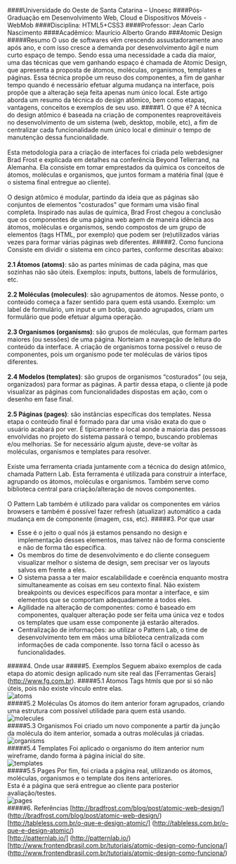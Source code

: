 ####Universidade do Oeste de Santa Catarina – Unoesc
####Pós-Graduação em Desenvolvimento Web, Cloud e Dispositivos Móveis - WebMob
####Disciplina: HTML5+CSS3
####Professor: Jean Carlo Nascimento
####Acadêmico: Maurício Alberto Grando
###Atomic Design
#####Resumo
O uso de softwares vêm crescendo assustadoramente ano após ano, e com isso cresce a demanda por desenvolvimento ágil e num curto espaço de tempo. Sendo essa uma necessidade a cada dia maior, uma das técnicas que vem ganhando espaço é chamada de Atomic Design, que apresenta a proposta de átomos, moléculas, organismos, templates e páginas. Essa técnica propõe um reuso dos componentes, a fim de ganhar tempo quando é necessário efetuar alguma mudança na interface, pois propõe que a alteração seja feita apenas num único local. Este artigo aborda um resumo da técnica do design atômico, bem como etapas, vantagens, conceitos e exemplos de seu uso.
#####1. O que é?
A técnica do design atômico é baseada na criação de componentes reaproveitáveis no desenvolvimento de um sistema (web, desktop, mobile, etc), a fim de centralizar cada funcionalidade num único local e diminuir o tempo de manutenção dessa funcionalidade.</br></br>
Esta metodologia para a criação de interfaces foi criada pelo webdesigner Brad Frost e explicada em detalhes na conferência Beyond Tellerrand, na Alemanha. Ela consiste em tomar emprestados da química os conceitos de átomos, moléculas e organismos, que juntos formam a matéria final (que é o sistema final entregue ao cliente).</br></br>
O design atômico é modular, partindo da ideia que as páginas são conjuntos de elementos "costurados" que formam uma visão final completa. Inspirado nas aulas de química, Brad Frost chegou a conclusão que os componentes de uma página web agem de maneira idência aos átomos, moléculas e organismos, sendo compostos de um grupo de elementos (tags HTML, por exemplo) que podem ser (re)utilizados várias vezes para formar várias páginas web diferentes.
#####2. Como funciona
Consiste em dividir o sistema em cinco partes, conforme descritas abaixo:</br></br>
**2.1 Átomos (atoms)**: são as partes mínimas de cada página, mas que sozinhas não são úteis. Exemplos: inputs, buttons, labels de formulários, etc.</br></br>
**2.2 Moléculas (molecules)**: são agrupamentos de átomos. Nesse ponto, o conteúdo começa a fazer sentido para quem está usando. Exemplo: um label de formulário, um input e um botão, quando agrupados, criam um formulário que pode efetuar alguma operação.</br></br>
**2.3 Organismos (organisms)**: são grupos de moléculas, que formam partes maiores (ou sessões) de uma página. Norteiam a navegação de leitura do conteúdo da interface. A criação de organismos torna possível o reuso de componentes, pois um organismo pode ter moléculas de vários tipos diferentes.</br></br>
**2.4 Modelos (templates)**: são grupos de organismos “costurados” (ou seja, organizados) para formar as páginas. A partir dessa etapa, o cliente já pode visualizar as páginas com funcionalidades dispostas em ação, com o desenho em fase final.</br></br>
**2.5 Páginas (pages)**: são instâncias específicas dos templates. Nessa etapa o conteúdo final é formado para dar uma visão exata do que o usuário acabará por ver. É tipicamente o local aonde a maioria das pessoas envolvidas no projeto do sistema passará o tempo, buscando problemas e/ou melhorias. Se for necessário algum ajuste, deve-se voltar às moléculas, organismos e templates para resolver.</br></br>
Existe uma ferramenta criada juntamente com a técnica do design atômico, chamada Pattern Lab. Esta ferramenta é utilizada para construir a interface, agrupando os átomos, moléculas e organismos. Também serve como biblioteca central para criação/alteração de novos componentes.</br></br>
O Pattern Lab também é utilizado para validar os componentes em vários browsers e também é possível fazer refresh (atualizar) automático a cada mudança em de componente (imagem, css, etc).
#####3. Por que usar
*	Esse é o jeito o qual nós já estamos pensando no design e implementação desses elementos, mas talvez não de forma consciente e não de forma tão específica.
*	Os membros do time de desenvolvimento e do cliente conseguem visualizar melhor o sistema de design, sem precisar ver os layouts salvos em frente a eles.
*	O sistema passa a ter maior escalabilidade e coerência enquanto mostra simultaneamente as coisas em seu contexto final. Não existem breakpoints ou devices específicos para montar a interface, e sim elementos que se comportam adequadamente a todos eles.
*	Agilidade na alteração de componentes: como é baseado em componentes, qualquer alteração pode ser feita uma única vez e todos os templates que usam esse componente já estarão alterados.
*	Centralização de informações: ao utilizar o Pattern Lab, o time de desenvolvimento tem em mãos uma biblioteca centralizada com informações de cada componente. Isso torna fácil o acesso às funcionalidades.

#####4. Onde usar
#####5. Exemplos
Seguem abaixo exemplos de cada etapa do atomic design aplicado num site real das [Ferramentas Gerais] (http://www.fg.com.br).
#####5.1 Átomos
Tags htmls que por si só não úteis, pois não existe vínculo entre elas.</br>
<img src="https://cloud.githubusercontent.com/assets/15130723/10555517/bab47aec-7446-11e5-8a0c-b9a3ba5877db.png" alt="atoms" title="Atoms"/></br>
#####5.2 Moléculas
Os átomos do item anterior foram agrupados, criando uma estrutura com possível utilidade para quem está usando.</br>
<img src="https://cloud.githubusercontent.com/assets/15130723/10555518/babaab74-7446-11e5-824f-aed4ffbb3e6e.png" alt="molecules" title="Molecules"/></br>
#####5.3 Organismos
Foi criado um novo componente a partir da junção da molécula do item anterior, somada a outras moléculas já criadas.</br>
<img src="https://cloud.githubusercontent.com/assets/15130723/10566802/7e736888-75cf-11e5-8e46-4116e9501175.png" alt="organisms" title="Organisms"/></br>
#####5.4 Templates
Foi aplicado o organismo do item anterior num wireframe, dando forma à página inicial do site.</br>
<img src="https://cloud.githubusercontent.com/assets/15130723/10555515/baa9c5ac-7446-11e5-9eac-aadf05215071.png" alt="templates" title="Templates"/></br>
#####5.5 Pages
Por fim, foi criada a página real, utilizando os átomos, moléculas, organismos e o template dos itens anteriores.</br>
Esta é a página que será entregue ao cliente para posterior avaliação/testes.</br>
<img src="https://cloud.githubusercontent.com/assets/15130723/10555516/baafe8f6-7446-11e5-9731-10cb8bd39f16.png" alt="pages" title="Pages"/></br>
#####6. Referências
[http://bradfrost.com/blog/post/atomic-web-design/] (http://bradfrost.com/blog/post/atomic-web-design/)</br>
[http://tableless.com.br/o-que-e-design-atomic/] (http://tableless.com.br/o-que-e-design-atomic/)</br>
[http://patternlab.io/] (http://patternlab.io/)</br>
[http://www.frontendbrasil.com.br/tutoriais/atomic-design-como-funciona/] (http://www.frontendbrasil.com.br/tutoriais/atomic-design-como-funciona/)</br>

